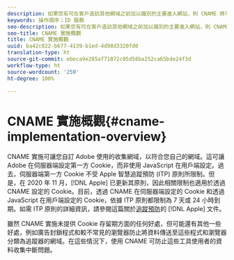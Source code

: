 ```yaml
---
description: 如果您有可在客戶造訪其他網域之前加以識別的主要進入網站，則 CNAME 將可讓您在不接受第三方 Cookie 的瀏覽器 (例如 Safari) 中使用跨網域追蹤功能。
keywords: 操作順序；ID 服務
seo-description: 如果您有可在客戶造訪其他網域之前加以識別的主要進入網站，則 CNAME 將可讓您在不接受第三方 Cookie 的瀏覽器 (例如 Safari) 中使用跨網域追蹤功能。
seo-title: CNAME 實施概觀
title: CNAME 實施概觀
uuid: ba42c822-b677-4139-b1ed-4d98d3320fd0
translation-type: ht
source-git-commit: ebeca9e285af71872c05d58ba252ca65bde24f3d
workflow-type: ht
source-wordcount: '259'
ht-degree: 100%

---
```



# CNAME 實施概觀{#cname-implementation-overview}

CNAME 實施可讓您自訂 Adobe 使用的收集網域，以符合您自己的網域。這可讓 Adobe 在伺服器端設定第一方 Cookie，而非使用 JavaScript 在用戶端設定。過去，伺服器端第一方 Cookie 不受 Apple 智慧追蹤預防 (ITP) 原則所限制。但是，在 2020 年 11 月，[!DNL Apple] 已更新其原則，因此相關限制也適用於透過 CNAME 設定的 Cookie。目前，透過 CNAME 在伺服器端設定的 Cookie 和透過 JavaScript 在用戶端設定的 Cookie，依據 ITP 原則都限制為 7 天或 24 小時到期。如需 ITP 原則的詳細資訊，請參閱這篇關於[追蹤預防](https://webkit.org/tracking-prevention/#intelligent-tracking-prevention-itp)的 [!DNL Apple] 文件。

雖然 CNAME 實施未提供 Cookie 存留期方面的任何好處，但可能還有其他一些好處，例如廣告封鎖程式和較不常見的瀏覽器防止將資料傳送至這些程式和瀏覽器分類為追蹤器的網域。在這些情況下，使用 CNAME 可防止這些工具使用者的資料收集中斷問題。